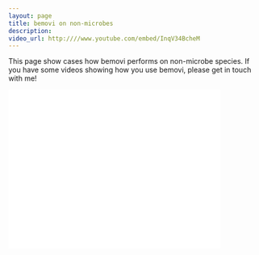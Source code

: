 ```yaml
---
layout: page
title: bemovi on non-microbes
description: 
video_url: http:////www.youtube.com/embed/InqV34BcheM
---
```


This page show cases how bemovi performs on non-microbe species. If you have some videos
showing how you use bemovi, please get in touch with me!

<iframe width="420" height="315" src="//www.youtube.com/embed/InqV34BcheM" frameborder="0"> </iframe>